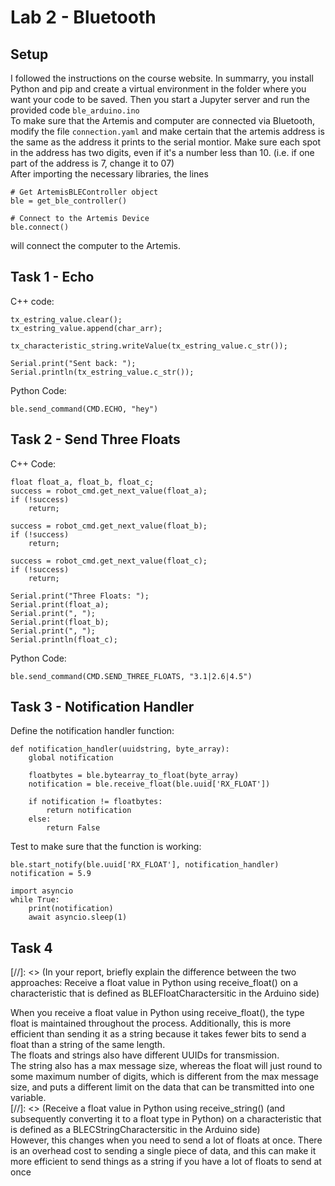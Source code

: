 # Lab 2 - Bluetooth

## Setup
I followed the instructions on the course website. In summarry, you install Python and pip and create a virtual environment in the folder where you want your code to be saved. Then you start a Jupyter server and run the provided code `ble_arduino.ino`
\
To make sure that the Artemis and computer are connected via Bluetooth, modify the file `connection.yaml` and make certain that the artemis address is the same as the address it prints to the serial montior. Make sure each spot in the address has two digits, even if it's a number less than 10. (i.e. if one part of the address is 7, change it to 07)
\
After importing the necessary libraries, the lines
```
# Get ArtemisBLEController object
ble = get_ble_controller()

# Connect to the Artemis Device
ble.connect()
```
will connect the computer to the Artemis.

## Task 1 - Echo
C++ code:
```
tx_estring_value.clear();
tx_estring_value.append(char_arr);

tx_characteristic_string.writeValue(tx_estring_value.c_str());

Serial.print("Sent back: ");
Serial.println(tx_estring_value.c_str());
```
Python Code:
```
ble.send_command(CMD.ECHO, "hey")
```

## Task 2 - Send Three Floats
C++ Code:
```
float float_a, float_b, float_c;
success = robot_cmd.get_next_value(float_a);
if (!success)
    return;

success = robot_cmd.get_next_value(float_b);
if (!success)
    return;

success = robot_cmd.get_next_value(float_c);
if (!success)
    return;

Serial.print("Three Floats: ");
Serial.print(float_a);
Serial.print(", ");
Serial.print(float_b);
Serial.print(", ");
Serial.println(float_c);
```
Python Code:
```
ble.send_command(CMD.SEND_THREE_FLOATS, "3.1|2.6|4.5")
```

## Task 3 - Notification Handler

Define the notification handler function:
```
def notification_handler(uuidstring, byte_array):
    global notification
    
    floatbytes = ble.bytearray_to_float(byte_array)
    notification = ble.receive_float(ble.uuid['RX_FLOAT'])
    
    if notification != floatbytes:
        return notification
    else:
        return False
```
Test to make sure that the function is working:
```
ble.start_notify(ble.uuid['RX_FLOAT'], notification_handler)
notification = 5.9

import asyncio
while True:
    print(notification)
    await asyncio.sleep(1)
```
## Task 4

[//]: <> (In your report, briefly explain the difference between the two approaches: Receive a float value in Python using receive_float() on a characteristic that is defined as BLEFloatCharactersitic in the Arduino side)

When you receive a float value in Python using receive_float(), the type float is maintained throughout the process. Additionally, this is more efficient than sending it as a string because it takes fewer bits to send a float than a string of the same length. 
\
The floats and strings also have different UUIDs for transmission.
\
The string also has a max message size, whereas the float will just round to some maximum number of digits, which is different from the max message size, and puts a different limit on the data that can be transmitted into one variable.
\
[//]: <> (Receive a float value in Python using receive_string() (and subsequently converting it to a float type in Python) on a characteristic that is defined as a BLECStringCharactersitic in the Arduino side)
\
However, this changes when you need to send a lot of floats at once. There is an overhead cost to sending a single piece of data, and this can make it more efficient to send things as a string if you have a lot of floats to send at once
